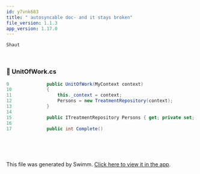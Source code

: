 ```yaml
---
id: y7vnk683
title: " autosyncable doc- and it stays broken"
file_version: 1.1.3
app_version: 1.17.0
---
```


`Shaut`<swm-token data-swm-token=":repositories/TreatmentRepository.cs:9:3:3:`        public Shaut`"/>

<br/>


<!-- NOTE-swimm-snippet: the lines below link your snippet to Swimm -->
### 📄 UnitOfWork.cs
```c#
9              public UnitOfWork(MyContext context)
10             {
11                 this._context = context;
12                 Persons = new TreatmentRepository(context);
13             }
14     
15             public ITreatmentRepository Persons { get; private set; }
16     
17             public int Complete()
```

<br/>

<br/>

<br/>

This file was generated by Swimm. [Click here to view it in the app](http://localhost:5001/repos/Z2l0aHViJTNBJTNBY3NoYXJwLXNoYXVsLXRlc3QlM0ElM0Fzd2ltbWlv/docs/y7vnk683).
